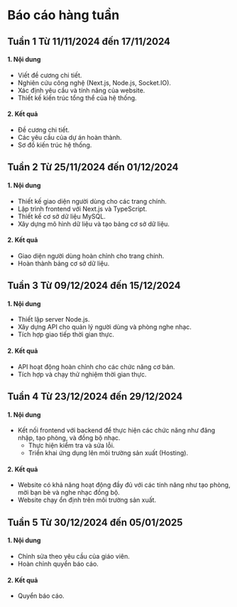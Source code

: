 # Báo cáo hàng tuần

## Tuần 1 Từ 11/11/2024 đến 17/11/2024

#### 1. Nội dung

- Viết đề cương chi tiết.
- Nghiên cứu công nghệ (Next.js, Node.js, Socket.IO).
- Xác định yêu cầu và tính năng của website.
- Thiết kế kiến trúc tổng thể của hệ thống.

#### 2. Kết quả

- Đề cương chi tiết.
- Các yêu cầu của dự án hoàn thành.
- Sơ đồ kiến trúc hệ thống.

## Tuần 2 Từ 25/11/2024 đến 01/12/2024

#### 1. Nội dung

- Thiết kế giao diện người dùng cho các trang chính.
- Lập trình frontend với Next.js và TypeScript.
- Thiết kế cơ sở dữ liệu MySQL.
- Xây dựng mô hình dữ liệu và tạo bảng cơ sở dữ liệu.

#### 2. Kết quả

- Giao diện người dùng hoàn chỉnh cho trang chính.
- Hoàn thành bảng cơ sở dữ liệu.

## Tuần 3 Từ 09/12/2024 đến 15/12/2024

#### 1. Nội dung

- Thiết lập server Node.js.
- Xây dựng API cho quản lý người dùng và phòng nghe nhạc.
- Tích hợp giao tiếp thời gian thực.

#### 2. Kết quả

- API hoạt động hoàn chỉnh cho các chức năng cơ bản.
- Tích hợp và chạy thử nghiệm thời gian thực.

## Tuần 4 Từ 23/12/2024 đến 29/12/2024

#### 1. Nội dung

- Kết nối frontend với backend để thực hiện các chức năng như đăng nhập, tạo phòng, và đồng bộ nhạc.
  - Thực hiện kiểm tra và sửa lỗi.
  - Triển khai ứng dụng lên môi trường sản xuất (Hosting).

#### 2. Kết quả

- Website có khả năng hoạt động đầy đủ với các tính năng như tạo phòng, mời bạn bè và nghe nhạc đồng bộ.
- Website chạy ổn định trên môi trường sản xuất.

## Tuần 5 Từ 30/12/2024 đến 05/01/2025

#### 1. Nội dung

- Chỉnh sửa theo yêu cầu của giáo viên.
- Hoàn chỉnh quyển báo cáo.

#### 2. Kết quả

- Quyển báo cáo.
